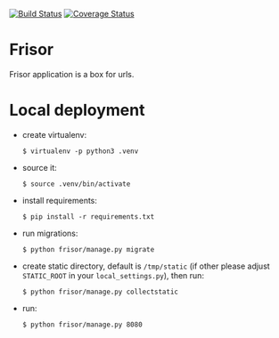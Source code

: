 [![Build Status](https://travis-ci.org/vevurka/frisor.svg?branch=master)](https://travis-ci.org/vevurka/frisor)
[![Coverage Status](https://coveralls.io/repos/github/vevurka/frisor/badge.svg?branch=master)](https://coveralls.io/github/vevurka/frisor?branch=master)

# Frisor 

Frisor application is a box for urls.

# Local deployment

* create virtualenv: 
    
    `$ virtualenv -p python3 .venv`

* source it: 

    `$ source .venv/bin/activate`

* install requirements: 

    `$ pip install -r requirements.txt`

* run migrations:

    `$ python frisor/manage.py migrate`
    
* create static directory, default is `/tmp/static` (if other please 
adjust `STATIC_ROOT` in your `local_settings.py`), then run:

    `$ python frisor/manage.py collectstatic`

* run: 

    `$ python frisor/manage.py 8080`

